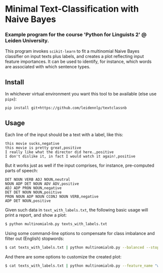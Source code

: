 # Minimal Text-Classification with Naive Bayes

### Example program for the course 'Python for Linguists 2' @ Leiden University. 

This program invokes `scikit-learn` to fit a multinomial Naive Bayes classifier on input texts plus labels, and creates a plot reflecting input feature importances. It can be used to identify, for instance, which words are associated with which sentence types.

## Install

In whichever virtual environment you want this tool to be available (else use `pipx`):

`pip install git+https://github.com/leidennlp/textclassnb`

## Usage

Each line of the input should be a text with a label, like this:

```text
this movie sucks,negative
this movie is pretty great,positive
I really like what the director did here.,positive
I don't dislike it, in fact I would watch it again!,positive
```

But it works just as well if the input comprises, for instance, pre-computed parts of speech:

```text
DET NOUN VERB ADJ NOUN,neutral
NOUN ADP DET NOUN ADV ADV,positive
ADJ ADP PRON NOUN,negative
DET DET NOUN NOUN,positive
PRON NOUN ADP NOUN CCONJ NOUN VERB,negative
ADP DET NOUN,positive
```

Given such data in `text_with_labels.txt`, the following basic usage will print a report, and show a plot:

```bash
$ python multinomialnb.py texts_with_labels.txt
```

Using some command-line options to compensate for class imbalance and filter out (English) stopwords:

```bash
$ cat texts_with_labels.txt | python multinomialnb.py --balanced --stopwords
```

And there are some options to customize the created plot:

```bash
$ cat texts_with_labels.txt | python multinomialnb.py --feature_name "words" --class_name "class" --n_features 20 --saveplot plot.png
```